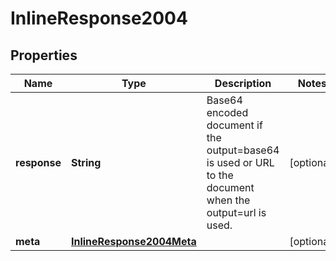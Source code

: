 

# InlineResponse2004


## Properties

Name | Type | Description | Notes
------------ | ------------- | ------------- | -------------
**response** | **String** | Base64 encoded document if the output&#x3D;base64 is used or URL to the document when the output&#x3D;url is used. |  [optional]
**meta** | [**InlineResponse2004Meta**](InlineResponse2004Meta.md) |  |  [optional]



